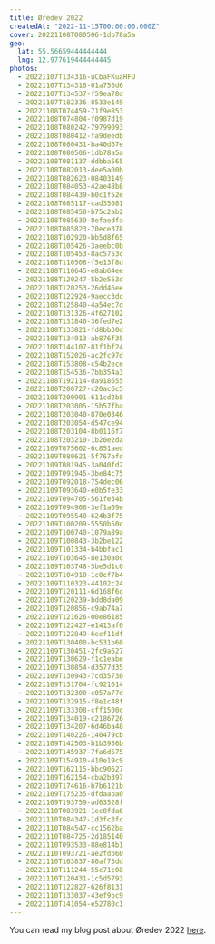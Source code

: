```yaml
---
title: Øredev 2022
createdAt: "2022-11-15T00:00:00.000Z"
cover: 20221108T080506-1db78a5a
geo:
  lat: 55.56659444444444
  lng: 12.977619444444445
photos:
  - 20221107T134316-uCbaFKuaHFU
  - 20221107T134316-01a756d6
  - 20221107T134537-f59ea78d
  - 20221107T182336-8533e149
  - 20221108T074459-71f9e853
  - 20221108T074804-f0987d19
  - 20221108T080242-79799093
  - 20221108T080412-fa9deedb
  - 20221108T080431-ba40d67e
  - 20221108T080506-1db78a5a
  - 20221108T081137-ddbba565
  - 20221108T082013-dee5a00b
  - 20221108T082623-08403149
  - 20221108T084053-42ae48b8
  - 20221108T084439-b0c1f52e
  - 20221108T085117-cad35081
  - 20221108T085450-b75c2ab2
  - 20221108T085639-8efaedfa
  - 20221108T085823-70ece378
  - 20221108T102920-bb5d8f65
  - 20221108T105426-3aeebc0b
  - 20221108T105453-8ac5753c
  - 20221108T110508-f5e13f8d
  - 20221108T110645-e8ab64ee
  - 20221108T120247-5b2e553d
  - 20221108T120253-26dd46ee
  - 20221108T122924-9aecc3dc
  - 20221108T125840-4a54ec7d
  - 20221108T131326-4f627102
  - 20221108T131840-36fed7e2
  - 20221108T133821-fd8bb30d
  - 20221108T134913-ab876f35
  - 20221108T144107-81f1bf24
  - 20221108T152026-ac2fc97d
  - 20221108T153808-c54b2ece
  - 20221108T154536-7bb354a3
  - 20221108T192114-da918655
  - 20221108T200727-c20ac6c5
  - 20221108T200901-611cd2b8
  - 20221108T203005-15b57fba
  - 20221108T203040-870e0346
  - 20221108T203054-d547ce94
  - 20221108T203104-8b0116f7
  - 20221108T203210-1b20e2da
  - 20221109T075602-6c851aed
  - 20221109T080621-5f767afd
  - 20221109T081945-3a040fd2
  - 20221109T091945-3be84c75
  - 20221109T092018-754dec06
  - 20221109T093640-e0b5fe33
  - 20221109T094705-561fe34b
  - 20221109T094906-3ef1a09e
  - 20221109T095540-624b3f75
  - 20221109T100209-5550b50c
  - 20221109T100740-1079a89a
  - 20221109T100843-3b2be122
  - 20221109T101334-b4bbfac1
  - 20221109T103645-8e130a0c
  - 20221109T103748-5be5d1c0
  - 20221109T104910-1c0cf7b4
  - 20221109T110323-44102c24
  - 20221109T120111-6d168f6c
  - 20221109T120239-bdd8da09
  - 20221109T120856-c9ab74a7
  - 20221109T121626-00e86185
  - 20221109T122427-e1413af0
  - 20221109T122849-6eef11df
  - 20221109T130400-bc531b60
  - 20221109T130451-2fc9a627
  - 20221109T130629-f1c1eabe
  - 20221109T130854-d3577d35
  - 20221109T130943-7cd35730
  - 20221109T131704-fc921614
  - 20221109T132300-c057a77d
  - 20221109T132915-f8e1c48f
  - 20221109T133308-cff1500c
  - 20221109T134019-c2186726
  - 20221109T134207-6d46ba48
  - 20221109T140226-140479cb
  - 20221109T142503-b1b3956b
  - 20221109T145937-7fa6d575
  - 20221109T154910-410e19c9
  - 20221109T162115-bbc90627
  - 20221109T162154-cba2b397
  - 20221109T174616-b7b6121b
  - 20221109T175235-dfdaaba0
  - 20221109T193759-ad63528f
  - 20221110T083921-1ec8fda6
  - 20221110T084347-1d3fc3fc
  - 20221110T084547-cc1562ba
  - 20221110T084725-2d185140
  - 20221110T093533-88e814b1
  - 20221110T093721-ae2fdb60
  - 20221110T103837-80af73dd
  - 20221110T111244-55c71c08
  - 20221110T120431-1c5d5793
  - 20221110T122827-626f8131
  - 20221110T133037-43ef9bc9
  - 20221110T141054-e52780c1
---
```


You can read my blog post about Øredev 2022
[here](https://coderbyheart.com/%C3%B8redev-2022).
